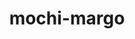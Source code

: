 ---
title: "mochi-margo"
layout: cache
categories: [package, v0.18.0]
meta: {"versions": ["0.4.3", "0.9.10"], "compilers": ["gcc@=7.5.0"], "oss": ["ubuntu18.04"], "platforms": ["linux"], "targets": ["x86_64"], "stacks": ["data-vis-sdk", "e4s", "root"], "num_specs": 2, "num_specs_by_stack": {"root": 2, "data-vis-sdk": 1, "e4s": 1}}
spec_details: [{"hash": "gto3c7fwg2o666p6743sgnkc2rq4ffuo", "compiler": "gcc@=7.5.0", "versions": ["0.9.10"], "os": "ubuntu18.04", "platform": "linux", "target": "x86_64", "variants": [], "stacks": ["root", "data-vis-sdk"], "size": "-", "tarball": "https://binaries.spack.io/releases/v0.18.0/build_cache/linux-ubuntu18.04-x86_64/gcc-7.5.0/mochi-margo-0.9.10/linux-ubuntu18.04-x86_64-gcc-7.5.0-mochi-margo-0.9.10-gto3c7fwg2o666p6743sgnkc2rq4ffuo.spack"}, {"hash": "5xsb5me7b2vcfvq6nnfrgj2axnbwou24", "compiler": "gcc@=7.5.0", "versions": ["0.4.3"], "os": "ubuntu18.04", "platform": "linux", "target": "x86_64", "variants": [], "stacks": ["root", "e4s"], "size": "-", "tarball": "https://binaries.spack.io/releases/v0.18.0/build_cache/linux-ubuntu18.04-x86_64/gcc-7.5.0/mochi-margo-0.4.3/linux-ubuntu18.04-x86_64-gcc-7.5.0-mochi-margo-0.4.3-5xsb5me7b2vcfvq6nnfrgj2axnbwou24.spack"}]
---